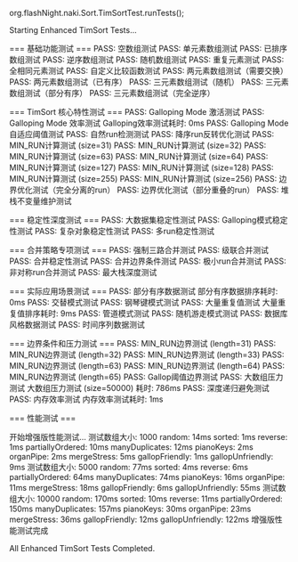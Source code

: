 org.flashNight.naki.Sort.TimSortTest.runTests();


Starting Enhanced TimSort Tests...

=== 基础功能测试 ===
PASS: 空数组测试
PASS: 单元素数组测试
PASS: 已排序数组测试
PASS: 逆序数组测试
PASS: 随机数组测试
PASS: 重复元素测试
PASS: 全相同元素测试
PASS: 自定义比较函数测试
PASS: 两元素数组测试（需要交换）
PASS: 两元素数组测试（已有序）
PASS: 三元素数组测试（随机）
PASS: 三元素数组测试（部分有序）
PASS: 三元素数组测试（完全逆序）

=== TimSort 核心特性测试 ===
PASS: Galloping Mode 激活测试
PASS: Galloping Mode 效率测试
    Galloping效率测试耗时: 0ms
PASS: Galloping Mode 自适应阈值测试
PASS: 自然run检测测试
PASS: 降序run反转优化测试
PASS: MIN_RUN计算测试 (size=31)
PASS: MIN_RUN计算测试 (size=32)
PASS: MIN_RUN计算测试 (size=63)
PASS: MIN_RUN计算测试 (size=64)
PASS: MIN_RUN计算测试 (size=127)
PASS: MIN_RUN计算测试 (size=128)
PASS: MIN_RUN计算测试 (size=255)
PASS: MIN_RUN计算测试 (size=256)
PASS: 边界优化测试（完全分离的run）
PASS: 边界优化测试（部分重叠的run）
PASS: 堆栈不变量维护测试

=== 稳定性深度测试 ===
PASS: 大数据集稳定性测试
PASS: Galloping模式稳定性测试
PASS: 复杂对象稳定性测试
PASS: 多run稳定性测试

=== 合并策略专项测试 ===
PASS: 强制三路合并测试
PASS: 级联合并测试
PASS: 合并稳定性测试
PASS: 合并边界条件测试
PASS: 极小run合并测试
PASS: 非对称run合并测试
PASS: 最大栈深度测试

=== 实际应用场景测试 ===
PASS: 部分有序数据测试
    部分有序数据排序耗时: 0ms
PASS: 交替模式测试
PASS: 钢琴键模式测试
PASS: 大量重复值测试
    大量重复值排序耗时: 9ms
PASS: 管道模式测试
PASS: 随机游走模式测试
PASS: 数据库风格数据测试
PASS: 时间序列数据测试

=== 边界条件和压力测试 ===
PASS: MIN_RUN边界测试 (length=31)
PASS: MIN_RUN边界测试 (length=32)
PASS: MIN_RUN边界测试 (length=33)
PASS: MIN_RUN边界测试 (length=63)
PASS: MIN_RUN边界测试 (length=64)
PASS: MIN_RUN边界测试 (length=65)
PASS: Gallop阈值边界测试
PASS: 大数组压力测试
    大数组压力测试 (size=50000) 耗时: 786ms
PASS: 深度递归避免测试
PASS: 内存效率测试
    内存效率测试耗时: 1ms

=== 性能测试 ===

开始增强版性能测试...
  测试数组大小: 1000
    random: 14ms
    sorted: 1ms
    reverse: 1ms
    partiallyOrdered: 10ms
    manyDuplicates: 12ms
    pianoKeys: 2ms
    organPipe: 2ms
    mergeStress: 5ms
    gallopFriendly: 1ms
    gallopUnfriendly: 9ms
  测试数组大小: 5000
    random: 77ms
    sorted: 4ms
    reverse: 6ms
    partiallyOrdered: 64ms
    manyDuplicates: 74ms
    pianoKeys: 16ms
    organPipe: 11ms
    mergeStress: 18ms
    gallopFriendly: 6ms
    gallopUnfriendly: 55ms
  测试数组大小: 10000
    random: 170ms
    sorted: 10ms
    reverse: 11ms
    partiallyOrdered: 150ms
    manyDuplicates: 157ms
    pianoKeys: 30ms
    organPipe: 23ms
    mergeStress: 36ms
    gallopFriendly: 12ms
    gallopUnfriendly: 122ms
增强版性能测试完成

All Enhanced TimSort Tests Completed.
